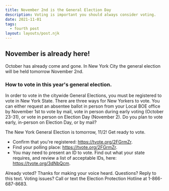 ```yaml
---
title: November 2nd is the General Election Day
description: Voting is important you should always consider voting.
date: 2021-11-01
tags:
  - fourth post
layout: layouts/post.njk
---
```


## November is already here!

October has already come and gone. In New York City the general election will be held tomorrow November 2nd.

### How to vote in this year's general election.

 In order to vote in the citywide General Elections, you must be registered to vote in New York State. There are three ways for New Yorkers to vote. You can either request an absentee ballot in person from your Local BOE office by November 1st to vote by mail, vote in person during early voting (October 23-31), or vote in person on Election Day (November 2). Do you plan to vote early, in-person on Election Day, or by mail?


The New York General Election is tomorrow, 11/2! Get ready to vote.

 - Confirm that you're registered: https://tvote.org/2FGrmZr.
 - Find your polling place: https://tvote.org/2FGrmZr.
 - You may need to present an ID to vote. Find out what your state requires, and review a list of acceptable IDs, here: https://tvote.org/3dNbQcm.

Already voted? Thanks for making your voice heard. Questions? Reply to this text. Voting issues? Call or text the Election Protection Hotline at 1-866-687-8683.



